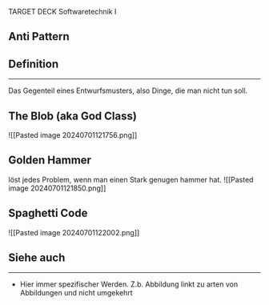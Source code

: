 
TARGET DECK
Softwaretechnik I

Anti Pattern
--
## Definition
***
Das Gegenteil eines Entwurfsmusters, also Dinge, die man nicht tun soll.
## The Blob (aka God Class)
![[Pasted image 20240701121756.png]]
## Golden Hammer
löst jedes Problem, wenn man einen Stark genugen hammer hat.
![[Pasted image 20240701121850.png]]
## Spaghetti Code
![[Pasted image 20240701122002.png]]
## Siehe auch
***
* Hier immer spezifischer Werden. Z.b. Abbildung linkt zu arten von Abbildungen und nicht umgekehrt